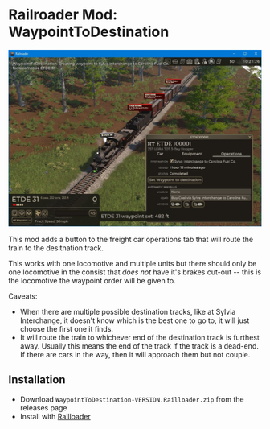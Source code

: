 # Railroader Mod: WaypointToDestination

![](./Capture.JPG)

This mod adds a button to the freight car operations tab that will route the train to the desitnation track.

This works with one locomotive and multiple units but there should only be one locomotive in the consist that _does not_ have it's brakes cut-out -- this is the locomotive the waypoint order will be given to.

Caveats:
* When there are multiple possible destination tracks, like at Sylvia Interchange, it doesn't know which is the best one to go to, it will just choose the first one it finds.
* It will route the train to whichever end of the destination track is furthest away. Usually this means the end of the track if the track is a dead-end. If there are cars in the way, then it will approach them but not couple.

## Installation

* Download `WaypointToDestination-VERSION.Railloader.zip` from the releases page
* Install with [Railloader](https://railroader.stelltis.ch/)
